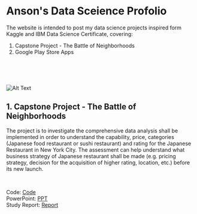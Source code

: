 # Anson's Data Sceience Profolio
The website is intended to post my data science projects inspired form Kaggle and IBM Data Science Certificate, covering:
  1. Capstone Project - The Battle of Neighborhoods
  2. Google Play Store Apps 

<br/><br/><br/>

![Alt Text](https://github.com/ansonlalu/Anson-s-Data-Sceience-Profolio/blob/master/Capstone%20Project_Photo_Sushi.jpg)

## 1. Capstone Project - The Battle of Neighborhoods

The project is to investigate the comprehensive data analysis shall be implemented in order to understand the capability, price, categories (Japanese food restaurant or sushi restaurant) and rating for the Japanese Restaurant in New York City. The assessment can help understand what business strategy of Japanese restaurant shall be made (e.g. pricing strategy, decision for the acquisition of higher rating, location, etc.) before its new launch. 

<br/>

Code: [Code](https://github.com/ansonlalu/Anson-s-Data-Sceience-Profolio/blob/master/Capstone%20Project%20-%20The%20Battle%20of%20Neighborhoods%20(Latest)%20(1).ipynb)<br/>
PowerPoint: [PPT](https://github.com/ansonlalu/Anson-s-Data-Sceience-Profolio/blob/master/Capstone%20Project%20-%20The%20Battle%20of%20Neighborhoods_PPT.pdf)<br/>
Study Report: [Report](https://github.com/ansonlalu/Anson-s-Data-Sceience-Profolio/blob/master/Capstone%20Project%20-%20The%20Battle%20of%20Neighborhoods%20(Week%202)_Report.pdf)

